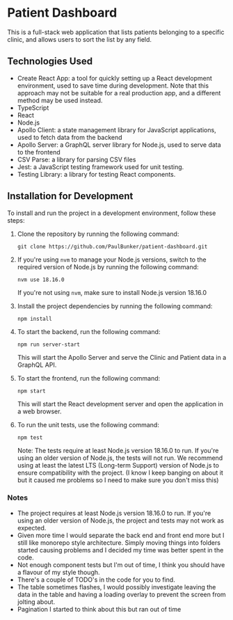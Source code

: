 # Patient Dashboard

This is a full-stack web application that lists patients belonging to a specific clinic, and allows users to sort the list by any field.

## Technologies Used

- Create React App: a tool for quickly setting up a React development environment, used to save time during development. Note that this approach may not be suitable for a real production app, and a different method may be used instead.
- TypeScript
- React
- Node.js
- Apollo Client: a state management library for JavaScript applications, used to fetch data from the backend
- Apollo Server: a GraphQL server library for Node.js, used to serve data to the frontend
- CSV Parse: a library for parsing CSV files
- Jest: a JavaScript testing framework used for unit testing.
- Testing Library: a library for testing React components.

## Installation for Development

To install and run the project in a development environment, follow these steps:

1. Clone the repository by running the following command:

   ```
   git clone https://github.com/PaulBunker/patient-dashboard.git
   ```

2. If you're using `nvm` to manage your Node.js versions, switch to the required version of Node.js by running the following command:

   ```
   nvm use 18.16.0
   ```

   If you're not using `nvm`, make sure to install Node.js version 18.16.0

3. Install the project dependencies by running the following command:

   ```
   npm install
   ```

4. To start the backend, run the following command:

   ```
   npm run server-start
   ```

   This will start the Apollo Server and serve the Clinic and Patient data in a GraphQL API.

5. To start the frontend, run the following command:

   ```
   npm start
   ```

   This will start the React development server and open the application in a web browser.

6. To run the unit tests, use the following command:

   ```
   npm test
   ```

   Note: The tests require at least Node.js version 18.16.0 to run. If you're using an older version of Node.js, the tests will not run. We recommend using at least the latest LTS (Long-term Support) version of Node.js to ensure compatibility with the project. (I know I keep banging on about it but it caused me problems so I need to make sure you don't miss this)

### Notes

- The project requires at least Node.js version 18.16.0 to run. If you're using an older version of Node.js, the project and tests may not work as expected.
- Given more time I would separate the back end and front end more but I still like monorepo style architecture. Simply moving things into folders started causing problems and I decided my time was better spent in the code.
- Not enough component tests but I'm out of time, I think you should have a flavour of my style though.
- There's a couple of TODO's in the code for you to find.
- The table sometimes flashes, I would possibly investigate leaving the data in the table and having a loading overlay to prevent the screen from jolting about. 
- Pagination I started to think about this but ran out of time